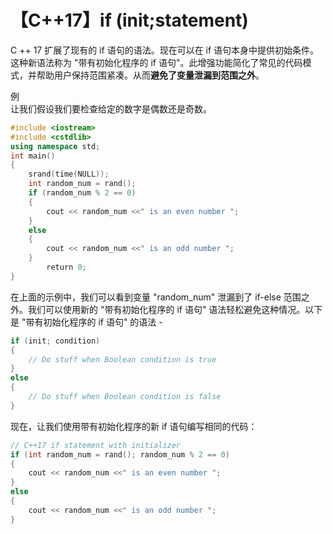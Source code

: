 # 【C++17】if (init;statement)
C ++ 17 扩展了现有的 if 语句的语法。现在可以在 if 语句本身中提供初始条件。这种新语法称为 "带有初始化程序的 if 语句"。此增强功能简化了常见的代码模式，并帮助用户保持范围紧凑。从而**避免了变量泄漏到范围之外**。

例   
让我们假设我们要检查给定的数字是偶数还是奇数。
```c++
#include <iostream>
#include <cstdlib>
using namespace std; 
int main() 
{  
    srand(time(NULL));  
    int random_num = rand();
    if (random_num % 2 == 0) 
    {    
        cout << random_num <<" is an even number ";  
    } 
    else
    {   
        cout << random_num <<" is an odd number "; 
    } 
        return 0; 
}
```

在上面的示例中，我们可以看到变量 "random_num" 泄漏到了 if-else 范围之外。我们可以使用新的 "带有初始化程序的 if 语句" 语法轻松避免这种情况。以下是 "带有初始化程序的 if 语句" 的语法 -
```c++
if (init; condition) 
{  
    // Do stuff when Boolean condition is true
}
else
{  
    // Do stuff when Boolean condition is false
}
```

现在，让我们使用带有初始化程序的新 if 语句编写相同的代码：
 
```c++
// C++17 if statement with initializer 
if (int random_num = rand(); random_num % 2 == 0) 
{    
    cout << random_num <<" is an even number ";  
} 
else
{   
    cout << random_num <<" is an odd number "; 
}
```